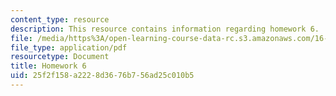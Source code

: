```yaml
---
content_type: resource
description: This resource contains information regarding homework 6.
file: /media/https%3A/open-learning-course-data-rc.s3.amazonaws.com/16-50-introduction-to-propulsion-systems-spring-2012/25f2f158a2228d3676b756ad25c010b5_MIT16_50S12_hw6.pdf
file_type: application/pdf
resourcetype: Document
title: Homework 6
uid: 25f2f158-a222-8d36-76b7-56ad25c010b5
---
```

